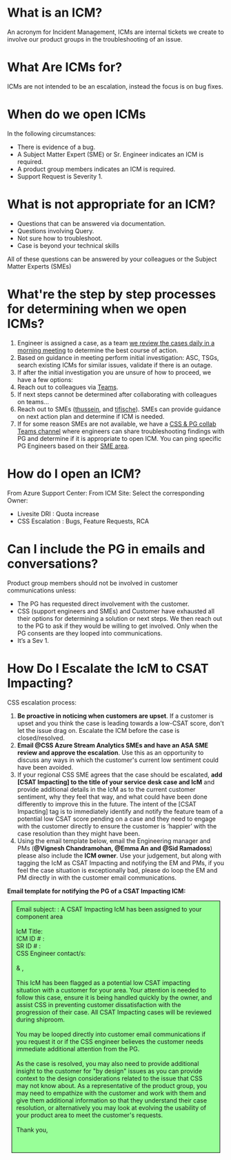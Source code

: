 # What is an ICM?
An acronym for Incident Management, ICMs are internal tickets we create to involve our product groups in the troubleshooting of an issue.

# What Are ICMs for?
ICMs are not intended to be an escalation, instead the focus is on bug fixes. 

# When do we open ICMs 
In the following circumstances:
- There is evidence of a bug.
- A Subject Matter Expert (SME) or Sr. Engineer indicates an ICM is required.
- A product group members indicates an ICM is required.
- Support Request is Severity 1.

# What is not appropriate for an ICM?
- Questions that can be answered via documentation.
- Questions involving Query.
- Not sure how to troubleshoot.
- Case is beyond your technical skills

All of these questions can be answered by your colleagues or the Subject Matter Experts (SMEs)

# What're the step by step processes for determining when we open ICMs?
1. Engineer is assigned a case, as a team [we review the cases daily in a morning meeting](https://nam06.safelinks.protection.outlook.com/?url=https%3A%2F%2Fteams.microsoft.com%2Fl%2Fmeetup-join%2F19%253aed61c2064c6941d2988493b7cdce55d7%2540thread.skype%2F1543822558624%3Fcontext%3D%257b%2522Tid%2522%253a%252272f988bf-86f1-41af-91ab-2d7cd011db47%2522%252c%2522Oid%2522%253a%252215695086-ef6b-4241-9a66-0858a24ce131%2522%257d&data=02%7C01%7CAbiodun.Olatunji%40microsoft.com%7Cea158d123cf541185e1208d6eaaeb596%7C72f988bf86f141af91ab2d7cd011db47%7C1%7C0%7C636954433662855382&sdata=8elvPuIL5K24qgSmxcLUMA9rdePAhD6vMJStfgZ2pK4%3D&reserved=0) to determine the best course of action.
1. Based on guidance in meeting perform initial investigation: ASC, TSGs, search existing ICMs for similar issues, validate if there is an outage.
1. If after the initial investigation you are unsure of how to proceed, we have a few options:
1. Reach out to colleagues via [Teams](https://teams.microsoft.com/l/channel/19%3aed61c2064c6941d2988493b7cdce55d7%40thread.skype/z%2520-%2520Stream%2520Analytics?groupId=d6c5d9c8-f14e-4cb6-a79a-1874c3b84cb6&tenantId=72f988bf-86f1-41af-91ab-2d7cd011db47).
1. If next steps cannot be determined after collaborating with colleagues on teams...
1. Reach out to SMEs ([thussein](mailto:thussein@microsoft.com), and [tifische](mailto:tifische@microsoft.com)). SMEs can provide guidance on next action plan and determine if ICM is needed.
1. If for some reason SMEs are not available, we have a [CSS & PG collab Teams channel](https://teams.microsoft.com/l/channel/19%3aaa42f7f4a4bd4daf88581ddc76faf624%40thread.skype/General?groupId=f4ae42e4-0a6c-44b7-8865-20266713a849&tenantId=72f988bf-86f1-41af-91ab-2d7cd011db47) where engineers can share troubleshooting findings with PG and determine if it is appropriate to open ICM. You can ping specific PG Engineers based on their [SME area](https://msdata.visualstudio.com/Azure%20Stream%20Analytics/_wiki/wikis/Azure%20Stream%20Analytics.wiki/1049/Azure-Stream-Analytics-SMEs).

# How do I open an ICM?
From Azure Support Center:
From ICM Site:
Select the corresponding Owner:
- Livesite DRI : Quota increase
- CSS Escalation : Bugs, Feature Requests, RCA 

# Can I include the PG in emails and conversations?
Product group members should not be involved in customer communications unless:
- The PG has requested direct involvement with the customer.
- CSS (support engineers and SMEs) and Customer have exhausted all their options for determining a solution or next steps. We then reach out to the PG to ask if they would be willing to get involved. Only when the PG consents are they looped into communications.
- It’s a Sev 1.

# How Do I Escalate the IcM to CSAT Impacting?
CSS escalation process:

1.	**Be proactive in noticing when customers are upset**. If a customer is upset and you think the case is leading towards a low-CSAT score, don't let the issue drag on. Escalate the ICM before the case is closed/resolved.
2.	**Email @CSS Azure Stream Analytics SMEs and have an ASA SME review and approve the escalation**. Use this as an opportunity to discuss any ways in which the customer's current low sentiment could have been avoided.
3.	If your regional CSS SME agrees that the case should be escalated, **add [CSAT Impacting] to the title of your service desk case and IcM** and provide additional details in the IcM as to the current customer sentiment, why they feel that way, and what could have been done differently to improve this in the future.
The intent of the [CSAT Impacting] tag is to immediately identify and notify the feature team of a potential low CSAT score pending on a case and they need to engage with the customer directly to ensure the customer is ‘happier’ with the case resolution than they might have been.
4.	Using the email template below, email the Engineering manager and PMs (**@Vignesh Chandramohan, @Emma An and @Sid Ramadoss**) please also include the **ICM owner**. Use your judgement, but along with tagging the IcM as CSAT Impacting and notifying the EM and PMs, if you feel the case situation is exceptionally bad, please do loop the EM and PM directly in with the customer email communications.

**Email template for notifying the PG of a CSAT Impacting ICM:**
 
<div style="border:thin solid black;margin:10px;padding:10px;background-color:#98ff98;">
Email subject: <IcM ID#> : A CSAT Impacting IcM has been assigned to your component area
<br/><br/>
IcM Title:<br/>
ICM ID # : <url link><br/>
SR ID # : <url link><br/>
CSS Engineer contact/s: <list of CSS contacts working on the case>
 <br/><br/>
<ASA EM> & <ASA PM>,
 <br/><br/>
This IcM has been flagged as a potential low CSAT impacting situation with a customer for your area. Your attention is needed to follow this case, ensure it is being handled quickly by the owner, and assist CSS in preventing customer dissatisfaction with the progression of their case. All CSAT Impacting cases will be reviewed during shiproom.
 <br/><br/>
You may be looped directly into customer email communications if you request it or if the CSS engineer believes the customer needs immediate additional attention from the PG.
 <br/><br/>
As the case is resolved, you may also need to provide additional insight to the customer for "by design" issues as you can provide context to the design considerations related to the issue that CSS may not know about. As a representative of the product group, you may need to empathize with the customer and work with them and give them additional information so that they understand their case resolution, or alternatively you may look at evolving the usability of your product area to meet the customer's requests.
 <br/><br/>
Thank you,<br/>
<CSS Engr>
<br/><br/>
</div>